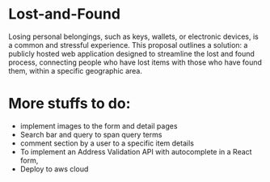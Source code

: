 # Lost-and-Found

Losing personal belongings, such as keys, wallets, or electronic devices, is a common and stressful experience. This proposal outlines a solution: a publicly hosted web application designed to streamline the lost and found process, connecting people who have lost items with those who have found them, within a specific geographic area.

# More stuffs to do:

- implement images to the form and detail pages
- Search bar and query to span query terms
- comment section by a user to a specific item details
- To implement an Address Validation API with autocomplete in a React form,
- Deploy to aws cloud
